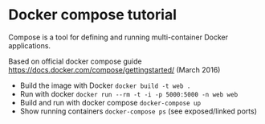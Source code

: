 # Docker compose tutorial

Compose is a tool for defining and running multi-container Docker applications.

Based on official docker compose guide https://docs.docker.com/compose/gettingstarted/ (March 2016)

 - Build the image with Docker `docker build -t web .`
 - Run with docker `docker run --rm -t -i -p 5000:5000 -n web web`
 - Build and run with docker compose `docker-compose up`
 - Show running containers `docker-compose ps` (see exposed/linked ports)
